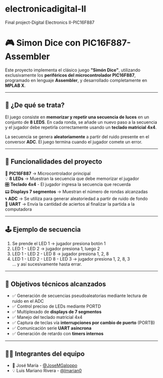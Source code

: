 # electronicadigital-II
Final project-Digital Electronics II-PIC16F887

# 🎮 Simon Dice con PIC16F887-Assembler

Este proyecto implementa el clásico juego **"Simón Dice"**, utilizando exclusivamente los **periféricos del microcontrolador PIC16F887**, programado en lenguaje **Assembler**, y desarrollado completamente en **MPLAB X**.

---

## 🧠 ¿De qué se trata?

El juego consiste en **memorizar y repetir una secuencia de luces** en un conjunto de **8 LEDS**. En cada ronda, se añade un nuevo paso a la secuencia y el jugador debe repetirla correctamente usando un **teclado matricial 4x4**.

La secuencia se genera **aleatoriamente** a partir del ruido presente en el conversor **ADC**. El juego termina cuando el jugador comete un error.

---

## 🔧 Funcionalidades del proyecto

🔌 **PIC16F887** → Microcontrolador principal                                              
💡 **8 LEDs** → Muestran la secuencia que debe memorizar el jugador                    
🎛 **Teclado 4x4** - El jugador ingresa la secuencia que recuerda                           
📟 **Displays 7 segmentos** → Muestran el número de rondas alcanzadas                           
🌀 **ADC** → Se utiliza para generar aleatoriedad a partir de ruido de fondo   
📡 **UART** → Envía la cantidad de aciertos al finalizar la partida a la computadora 

---

## 🕹️ Ejemplo de secuencia

1. Se prende el LED 1 → jugador presiona botón 1  
2. LED 1 - LED 2 → jugador presiona 1, luego 2  
3. LED 1 - LED 2 - LED 8 → jugador presiona 1, 2, 8  
4. LED 1 - LED 2 - LED 8 - LED 3 → jugador presiona 1, 2, 8, 3  
... y así sucesivamente hasta errar.

---

## 🎯 Objetivos técnicos alcanzados

- ✅ Generación de secuencias pseudoaleatorias mediante lectura de ruido en el ADC
- ✅ Control preciso de LEDs mediante PORTD
- ✅ Multiplexado de **displays de 7 segmentos**
- ✅ Manejo del teclado matricial 4x4
- ✅ Captura de teclas vía **interrupciones por cambio de puerto** (PORTB)
- ✅ Comunicación serie **UART asíncrona**
- ✅ Generación de retardo con **timers internos**

---

## 🧑‍💻 Integrantes del equipo

- 🧠 José María - [@JoseMGaloppo](https://github.com/JoseMGaloppo)
- 💡 Luis Mariano Rivera - [@lmarian0](https://github.com/lmarian0)


